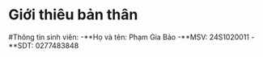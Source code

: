 # Giới thiêu bản thân

#Thông tin sinh viên:
-**Họ và tên: Phạm Gia Bảo
-**MSV: 24S1020011
-**SDT: 0277483848